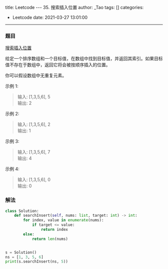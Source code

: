 title: Leetcode --- 35. 搜索插入位置
author: _Tao
tags: []
categories:
  - Leetcode
date: 2021-03-27 13:01:00
---
### 题目

[搜索插入位置](https://leetcode-cn.com/problems/search-insert-position)

给定一个排序数组和一个目标值，在数组中找到目标值，并返回其索引。如果目标值不存在于数组中，返回它将会被按顺序插入的位置。

你可以假设数组中无重复元素。

示例 1:
> 输入: [1,3,5,6], 5 <br/>
输出: 2

示例 2:
> 输入: [1,3,5,6], 2 <br/>
输出: 1

示例 3:
> 输入: [1,3,5,6], 7 <br/>
输出: 4

示例 4:
> 输入: [1,3,5,6], 0 <br/>
输出: 0


### 解法
```python
class Solution:
    def searchInsert(self, nums: list, target: int) -> int:
        for index, value in enumerate(nums):
            if target <= value:
                return index
        else:
            return len(nums)


s = Solution()
ns = [1, 3, 5, 6]
print(s.searchInsert(ns, 5))

```
